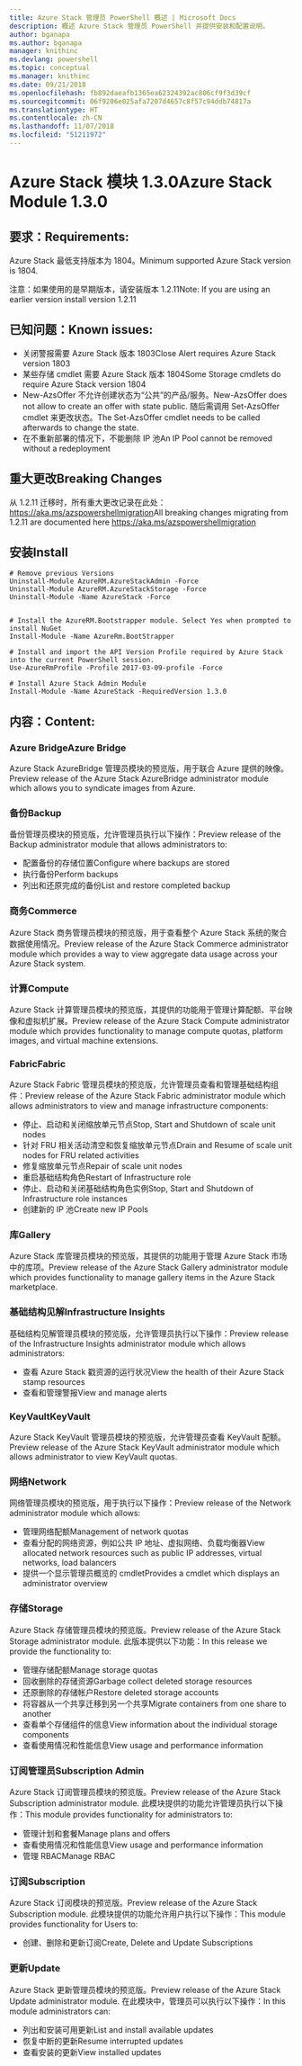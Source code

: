 ```yaml
---
title: Azure Stack 管理员 PowerShell 概述 | Microsoft Docs
description: 概述 Azure Stack 管理员 PowerShell 并提供安装和配置说明。
author: bganapa
ms.author: bganapa
manager: knithinc
ms.devlang: powershell
ms.topic: conceptual
ms.manager: knithinc
ms.date: 09/21/2018
ms.openlocfilehash: fb892daeafb1365ea62324392ac806cf9f3d39cf
ms.sourcegitcommit: 06f9206e025afa7207d4657c8f57c94ddb74817a
ms.translationtype: HT
ms.contentlocale: zh-CN
ms.lasthandoff: 11/07/2018
ms.locfileid: "51211972"
---
```

# <a name="azure-stack-module-130"></a><span data-ttu-id="3d38a-103">Azure Stack 模块 1.3.0</span><span class="sxs-lookup"><span data-stu-id="3d38a-103">Azure Stack Module 1.3.0</span></span>

## <a name="requirements"></a><span data-ttu-id="3d38a-104">要求：</span><span class="sxs-lookup"><span data-stu-id="3d38a-104">Requirements:</span></span>
<span data-ttu-id="3d38a-105">Azure Stack 最低支持版本为 1804。</span><span class="sxs-lookup"><span data-stu-id="3d38a-105">Minimum supported Azure Stack version is 1804.</span></span>

<span data-ttu-id="3d38a-106">注意：如果使用的是早期版本，请安装版本 1.2.11</span><span class="sxs-lookup"><span data-stu-id="3d38a-106">Note: If you are using an earlier version install version 1.2.11</span></span>

## <a name="known-issues"></a><span data-ttu-id="3d38a-107">已知问题：</span><span class="sxs-lookup"><span data-stu-id="3d38a-107">Known issues:</span></span>

- <span data-ttu-id="3d38a-108">关闭警报需要 Azure Stack 版本 1803</span><span class="sxs-lookup"><span data-stu-id="3d38a-108">Close Alert requires Azure Stack version 1803</span></span>
- <span data-ttu-id="3d38a-109">某些存储 cmdlet 需要 Azure Stack 版本 1804</span><span class="sxs-lookup"><span data-stu-id="3d38a-109">Some Storage cmdlets do require Azure Stack version 1804</span></span>
- <span data-ttu-id="3d38a-110">New-AzsOffer 不允许创建状态为“公共”的产品/服务。</span><span class="sxs-lookup"><span data-stu-id="3d38a-110">New-AzsOffer does not allow to create an offer with state public.</span></span> <span data-ttu-id="3d38a-111">随后需调用 Set-AzsOffer cmdlet 来更改状态。</span><span class="sxs-lookup"><span data-stu-id="3d38a-111">The Set-AzsOffer cmdlet needs to be called afterwards to change the state.</span></span>
- <span data-ttu-id="3d38a-112">在不重新部署的情况下，不能删除 IP 池</span><span class="sxs-lookup"><span data-stu-id="3d38a-112">An IP Pool cannot be removed without a redeployment</span></span>

## <a name="breaking-changes"></a><span data-ttu-id="3d38a-113">重大更改</span><span class="sxs-lookup"><span data-stu-id="3d38a-113">Breaking Changes</span></span>
<span data-ttu-id="3d38a-114">从 1.2.11 迁移时，所有重大更改记录在此处： https://aka.ms/azspowershellmigration</span><span class="sxs-lookup"><span data-stu-id="3d38a-114">All breaking changes migrating from 1.2.11 are documented here https://aka.ms/azspowershellmigration</span></span>

## <a name="install"></a><span data-ttu-id="3d38a-115">安装</span><span class="sxs-lookup"><span data-stu-id="3d38a-115">Install</span></span>
```
# Remove previous Versions
Uninstall-Module AzureRM.AzureStackAdmin -Force
Uninstall-Module AzureRM.AzureStackStorage -Force
Uninstall-Module -Name AzureStack -Force 


# Install the AzureRM.Bootstrapper module. Select Yes when prompted to install NuGet
Install-Module -Name AzureRm.BootStrapper

# Install and import the API Version Profile required by Azure Stack into the current PowerShell session.
Use-AzureRmProfile -Profile 2017-03-09-profile -Force

# Install Azure Stack Admin Module
Install-Module -Name AzureStack -RequiredVersion 1.3.0
```
## <a name="content"></a><span data-ttu-id="3d38a-116">内容：</span><span class="sxs-lookup"><span data-stu-id="3d38a-116">Content:</span></span>
### <a name="azure-bridge"></a><span data-ttu-id="3d38a-117">Azure Bridge</span><span class="sxs-lookup"><span data-stu-id="3d38a-117">Azure Bridge</span></span>
<span data-ttu-id="3d38a-118">Azure Stack AzureBridge 管理员模块的预览版，用于联合 Azure 提供的映像。</span><span class="sxs-lookup"><span data-stu-id="3d38a-118">Preview release of the Azure Stack AzureBridge administrator module which allows you to syndicate images from Azure.</span></span>

### <a name="backup"></a><span data-ttu-id="3d38a-119">备份</span><span class="sxs-lookup"><span data-stu-id="3d38a-119">Backup</span></span>
<span data-ttu-id="3d38a-120">备份管理员模块的预览版，允许管理员执行以下操作：</span><span class="sxs-lookup"><span data-stu-id="3d38a-120">Preview release of the Backup administrator module that allows administrators to:</span></span>
- <span data-ttu-id="3d38a-121">配置备份的存储位置</span><span class="sxs-lookup"><span data-stu-id="3d38a-121">Configure where backups are stored</span></span>
- <span data-ttu-id="3d38a-122">执行备份</span><span class="sxs-lookup"><span data-stu-id="3d38a-122">Perform backups</span></span>
- <span data-ttu-id="3d38a-123">列出和还原完成的备份</span><span class="sxs-lookup"><span data-stu-id="3d38a-123">List and restore completed backup</span></span>

### <a name="commerce"></a><span data-ttu-id="3d38a-124">商务</span><span class="sxs-lookup"><span data-stu-id="3d38a-124">Commerce</span></span>
<span data-ttu-id="3d38a-125">Azure Stack 商务管理员模块的预览版，用于查看整个 Azure Stack 系统的聚合数据使用情况。</span><span class="sxs-lookup"><span data-stu-id="3d38a-125">Preview release of the Azure Stack Commerce administrator module which provides a way to view aggregate data usage across your Azure Stack system.</span></span>

### <a name="compute"></a><span data-ttu-id="3d38a-126">计算</span><span class="sxs-lookup"><span data-stu-id="3d38a-126">Compute</span></span>
<span data-ttu-id="3d38a-127">Azure Stack 计算管理员模块的预览版，其提供的功能用于管理计算配额、平台映像和虚拟机扩展。</span><span class="sxs-lookup"><span data-stu-id="3d38a-127">Preview release of the Azure Stack Compute administrator module which provides functionality to manage compute quotas, platform images, and virtual machine extensions.</span></span>

### <a name="fabric"></a><span data-ttu-id="3d38a-128">Fabric</span><span class="sxs-lookup"><span data-stu-id="3d38a-128">Fabric</span></span>
<span data-ttu-id="3d38a-129">Azure Stack Fabric 管理员模块的预览版，允许管理员查看和管理基础结构组件：</span><span class="sxs-lookup"><span data-stu-id="3d38a-129">Preview release of the Azure Stack Fabric administrator module which allows administrators to view and manage infrastructure components:</span></span>
- <span data-ttu-id="3d38a-130">停止、启动和关闭缩放单元节点</span><span class="sxs-lookup"><span data-stu-id="3d38a-130">Stop, Start and Shutdown of scale unit nodes</span></span>
- <span data-ttu-id="3d38a-131">针对 FRU 相关活动清空和恢复缩放单元节点</span><span class="sxs-lookup"><span data-stu-id="3d38a-131">Drain and Resume of scale unit nodes for FRU related activities</span></span>
- <span data-ttu-id="3d38a-132">修复缩放单元节点</span><span class="sxs-lookup"><span data-stu-id="3d38a-132">Repair of scale unit nodes</span></span>
- <span data-ttu-id="3d38a-133">重启基础结构角色</span><span class="sxs-lookup"><span data-stu-id="3d38a-133">Restart of Infrastructure role</span></span>
- <span data-ttu-id="3d38a-134">停止、启动和关闭基础结构角色实例</span><span class="sxs-lookup"><span data-stu-id="3d38a-134">Stop, Start and Shutdown of Infrastructure role instances</span></span>
- <span data-ttu-id="3d38a-135">创建新的 IP 池</span><span class="sxs-lookup"><span data-stu-id="3d38a-135">Create new IP Pools</span></span>


### <a name="gallery"></a><span data-ttu-id="3d38a-136">库</span><span class="sxs-lookup"><span data-stu-id="3d38a-136">Gallery</span></span>
<span data-ttu-id="3d38a-137">Azure Stack 库管理员模块的预览版，其提供的功能用于管理 Azure Stack 市场中的库项。</span><span class="sxs-lookup"><span data-stu-id="3d38a-137">Preview release of the Azure Stack Gallery administrator module which provides functionality to manage gallery items in the Azure Stack marketplace.</span></span>

### <a name="infrastructure-insights"></a><span data-ttu-id="3d38a-138">基础结构见解</span><span class="sxs-lookup"><span data-stu-id="3d38a-138">Infrastructure Insights</span></span>
<span data-ttu-id="3d38a-139">基础结构见解管理员模块的预览版，允许管理员执行以下操作：</span><span class="sxs-lookup"><span data-stu-id="3d38a-139">Preview release of the Infrastructure Insights administrator module which allows administrators:</span></span>
- <span data-ttu-id="3d38a-140">查看 Azure Stack 戳资源的运行状况</span><span class="sxs-lookup"><span data-stu-id="3d38a-140">View the health of their Azure Stack stamp resources</span></span>
- <span data-ttu-id="3d38a-141">查看和管理警报</span><span class="sxs-lookup"><span data-stu-id="3d38a-141">View and manage alerts</span></span>

### <a name="keyvault"></a><span data-ttu-id="3d38a-142">KeyVault</span><span class="sxs-lookup"><span data-stu-id="3d38a-142">KeyVault</span></span>
<span data-ttu-id="3d38a-143">Azure Stack KeyVault 管理员模块的预览版，允许管理员查看 KeyVault 配额。</span><span class="sxs-lookup"><span data-stu-id="3d38a-143">Preview release of the Azure Stack KeyVault administrator module which allows administrator to view KeyVault quotas.</span></span>

### <a name="network"></a><span data-ttu-id="3d38a-144">网络</span><span class="sxs-lookup"><span data-stu-id="3d38a-144">Network</span></span>
<span data-ttu-id="3d38a-145">网络管理员模块的预览版，用于执行以下操作：</span><span class="sxs-lookup"><span data-stu-id="3d38a-145">Preview release of the Network administrator module which allows:</span></span>
- <span data-ttu-id="3d38a-146">管理网络配额</span><span class="sxs-lookup"><span data-stu-id="3d38a-146">Management of network quotas</span></span>
- <span data-ttu-id="3d38a-147">查看分配的网络资源，例如公共 IP 地址、虚拟网络、负载均衡器</span><span class="sxs-lookup"><span data-stu-id="3d38a-147">View allocated network resources such as public IP addresses, virtual networks, load balancers</span></span>
- <span data-ttu-id="3d38a-148">提供一个显示管理员概览的 cmdlet</span><span class="sxs-lookup"><span data-stu-id="3d38a-148">Provides a cmdlet which displays an administrator overview</span></span>

### <a name="storage"></a><span data-ttu-id="3d38a-149">存储</span><span class="sxs-lookup"><span data-stu-id="3d38a-149">Storage</span></span>
<span data-ttu-id="3d38a-150">Azure Stack 存储管理员模块的预览版。</span><span class="sxs-lookup"><span data-stu-id="3d38a-150">Preview release of the Azure Stack Storage administrator module.</span></span>  <span data-ttu-id="3d38a-151">此版本提供以下功能：</span><span class="sxs-lookup"><span data-stu-id="3d38a-151">In this release we provide the functionality to:</span></span>
- <span data-ttu-id="3d38a-152">管理存储配额</span><span class="sxs-lookup"><span data-stu-id="3d38a-152">Manage storage quotas</span></span>
- <span data-ttu-id="3d38a-153">回收删除的存储资源</span><span class="sxs-lookup"><span data-stu-id="3d38a-153">Garbage collect deleted storage resources</span></span>
- <span data-ttu-id="3d38a-154">还原删除的存储帐户</span><span class="sxs-lookup"><span data-stu-id="3d38a-154">Restore deleted storage accounts</span></span>
- <span data-ttu-id="3d38a-155">将容器从一个共享迁移到另一个共享</span><span class="sxs-lookup"><span data-stu-id="3d38a-155">Migrate containers from one share to another</span></span>
- <span data-ttu-id="3d38a-156">查看单个存储组件的信息</span><span class="sxs-lookup"><span data-stu-id="3d38a-156">View information about the individual storage components</span></span>
- <span data-ttu-id="3d38a-157">查看使用情况和性能信息</span><span class="sxs-lookup"><span data-stu-id="3d38a-157">View usage and performance information</span></span>

### <a name="subscription-admin"></a><span data-ttu-id="3d38a-158">订阅管理员</span><span class="sxs-lookup"><span data-stu-id="3d38a-158">Subscription Admin</span></span>
<span data-ttu-id="3d38a-159">Azure Stack 订阅管理员模块的预览版。</span><span class="sxs-lookup"><span data-stu-id="3d38a-159">Preview release of the Azure Stack Subscription administrator module.</span></span>  <span data-ttu-id="3d38a-160">此模块提供的功能允许管理员执行以下操作：</span><span class="sxs-lookup"><span data-stu-id="3d38a-160">This module provides functionality for administrators to:</span></span>
- <span data-ttu-id="3d38a-161">管理计划和套餐</span><span class="sxs-lookup"><span data-stu-id="3d38a-161">Manage plans and offers</span></span>
- <span data-ttu-id="3d38a-162">查看使用情况和性能信息</span><span class="sxs-lookup"><span data-stu-id="3d38a-162">View usage and performance information</span></span>
- <span data-ttu-id="3d38a-163">管理 RBAC</span><span class="sxs-lookup"><span data-stu-id="3d38a-163">Manage RBAC</span></span>

### <a name="subscription"></a><span data-ttu-id="3d38a-164">订阅</span><span class="sxs-lookup"><span data-stu-id="3d38a-164">Subscription</span></span>
<span data-ttu-id="3d38a-165">Azure Stack 订阅模块的预览版。</span><span class="sxs-lookup"><span data-stu-id="3d38a-165">Preview release of the Azure Stack Subscription module.</span></span>  <span data-ttu-id="3d38a-166">此模块提供的功能允许用户执行以下操作：</span><span class="sxs-lookup"><span data-stu-id="3d38a-166">This module provides functionality for Users to:</span></span>
- <span data-ttu-id="3d38a-167">创建、删除和更新订阅</span><span class="sxs-lookup"><span data-stu-id="3d38a-167">Create, Delete and Update Subscriptions</span></span>

### <a name="update"></a><span data-ttu-id="3d38a-168">更新</span><span class="sxs-lookup"><span data-stu-id="3d38a-168">Update</span></span>
<span data-ttu-id="3d38a-169">Azure Stack 更新管理员模块的预览版。</span><span class="sxs-lookup"><span data-stu-id="3d38a-169">Preview release of the Azure Stack Update administrator module.</span></span>  <span data-ttu-id="3d38a-170">在此模块中，管理员可以执行以下操作：</span><span class="sxs-lookup"><span data-stu-id="3d38a-170">In this module administrators can:</span></span>
- <span data-ttu-id="3d38a-171">列出和安装可用更新</span><span class="sxs-lookup"><span data-stu-id="3d38a-171">List and install available updates</span></span>
- <span data-ttu-id="3d38a-172">恢复中断的更新</span><span class="sxs-lookup"><span data-stu-id="3d38a-172">Resume interrupted updates</span></span>
- <span data-ttu-id="3d38a-173">查看安装的更新</span><span class="sxs-lookup"><span data-stu-id="3d38a-173">View installed updates</span></span>
